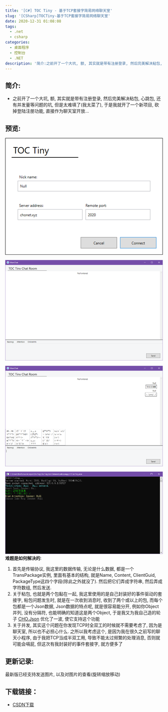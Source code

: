 ```yaml
---
title: '[C#] TOC Tiny - 基于TCP套接字简易网络聊天室'
slug: '[CSharp]TOCTiny-基于TCP套接字简易网络聊天室'
date: 2020-12-31 01:08:08
tags:
  - .net
  - csharp
categories:
  - 桌面程序
  - 控制台
  - .NET
description: '简介:之前开了一个大坑, 额, 其实就是带有注册登录, 然后完美解决粘包, 心跳包, 还有并发量等问题的坑, 但是太难填了(我太菜了), 于是我就开了一个新项目, 砍掉登陆注册功能, 直接作为聊天室开放…程序美照:难题是如何解决的:首先是传输协议, 我这里的数据传输, 无论是什么数据, 都是一个TransPackage实例, 里面有基本的结构, 就是Name, Content, ClientGuid, PackageType这四个字段(除此之外就没了). 然后把它们弄成字符串, 然后弄'
---
```


## 简介:

- 之前开了一个大坑, 额, 其实就是带有注册登录, 然后完美解决粘包, 心跳包, 还有并发量等问题的坑, 但是太难填了(我太菜了), 于是我就开了一个新项目, 砍掉登陆注册功能, 直接作为聊天室开放...

## 预览:

![客户端连接界面](images/20201231004509995.png)

![客户端主页面](images/20201231004532309.png)

![添加有颜文字](images/20201231004603771.png)

![服务端](images/20201231004652925.png)
**难题是如何解决的**:

1. 首先是传输协议, 我这里的数据传输, 无论是什么数据, 都是一个TransPackage实例, 里面有基本的结构, 就是Name, Content, ClientGuid, PackageType这四个字段(除此之外就没了). 然后把它们弄成字符串, 然后弄成字符数组, 然后发送.
2. 关于粘包, 也就是两个包黏在一起, 我这里使用的是自己封装好的事件驱动的套接字, 粘包问题发生时, 就是在一次收到消息时, 收到了两个或以上的包, 而每个包都是一个Json数据, Json数据的特点呢, 就是很容易能分开, 例如你Object并列, 没有分隔符, 也能明确的知道这是两个Object, 于是我又为我自己造的轮子 [CHO.Json](https://blog.csdn.net/m0_46555380/article/details/109348146) 优化了一波, 使它支持这个功能
3. 关于并发, 其实这个问题在你发现TCP时全双工的时候就不需要考虑了, 因为是聊天室, 所以也不必担心什么. 之所以我考虑这个, 是因为我在很久之前写的聊天小程序, 由于我把TCP当成半双工用, 导致不能太过频繁的处理消息, 否则就可能会嗝屁, 但这次有我封装好的事件套接字, 就方便多了



## 更新记录:

最新版已经支持发送图片, 以及对图片的查看(旋转缩放移动) 


## 下载链接：

- [CSDN下载](https://download.csdn.net/download/m0_46555380/13987649)
